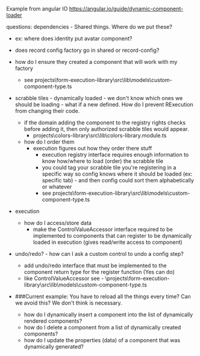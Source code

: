 Example from angular IO
https://angular.io/guide/dynamic-component-loader

questions:
dependencies - Shared things. Where do we put these?
  * ex: where does identity put avatar component?   
  * does record config factory go in shared or record-config?
  
  * how do I ensure they created a component that will work with my factory
    - see projects\form-execution-library\src\lib\models\custom-component-type.ts

  * scrabble tiles - dynamically loaded - we don't know which ones we should be loading - what if a new defined. How do I prevent RExecution from changing their code.
    * if the domain adding the component to the registry rights checks before adding it, then only authorized scrabble tiles would appear.
      - projects\colors-library\src\lib\colors-library.module.ts
    * how do I order them
      - execution figures out how they order there stuff
        - execution registry interface requires enough information to know how/where to load (order) the scrabble tile
        - you could tag your scrabble tile you're registering in a specific way so config knows where it should be loaded (ex: specific tab) - and then config could sort them alphabetically or whatever
        - see projects\form-execution-library\src\lib\models\custom-component-type.ts

  
  * execution
    * how do I access/store data
      - make the ControlValueAccessor interface required to be implemented to components that can register to be dynamically loaded in execution (gives read/write access to component)

  * undo/redo? - how can I ask a custom control to undo a config step?
     - add undo/redo interface that must be implemented to the component return type for the register function (Yes can do)
     - like ControlValueAccessor see - \projects\form-execution-library\src\lib\models\custom-component-type.ts


  * ###Current example: You have to reload all the things every time? Can we avoid this? We don't think is necessary.
    * how do I dynamically insert a component into the list of dynamically rendered components?
    * how do I delete a component from a list of dynamically created components?
    * how do I update the properties (data) of a component that was dynamically generated?

